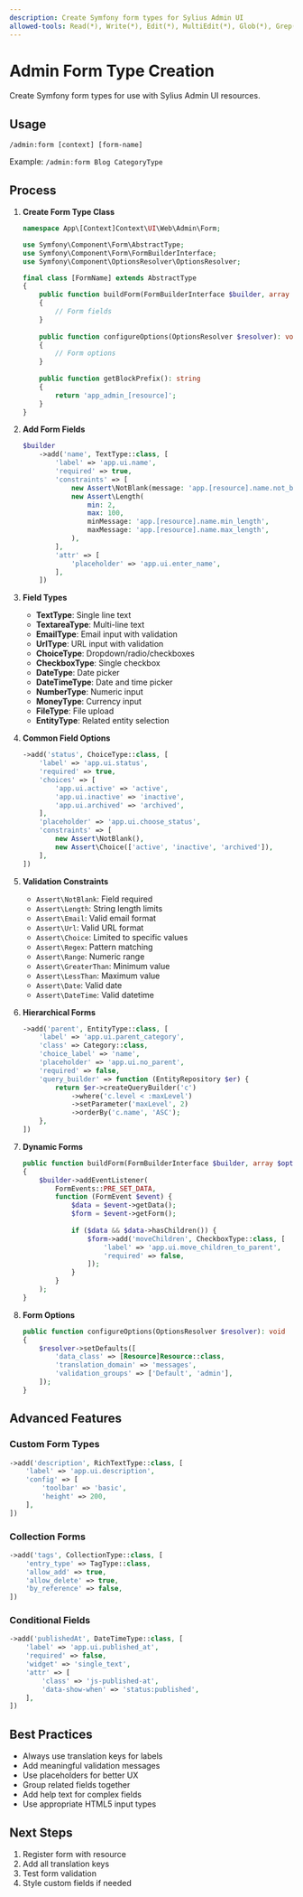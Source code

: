 ```yaml
---
description: Create Symfony form types for Sylius Admin UI
allowed-tools: Read(*), Write(*), Edit(*), MultiEdit(*), Glob(*), Grep(*), TodoWrite
---
```


# Admin Form Type Creation

Create Symfony form types for use with Sylius Admin UI resources.

## Usage
`/admin:form [context] [form-name]`

Example: `/admin:form Blog CategoryType`

## Process

1. **Create Form Type Class**
   ```php
   namespace App\[Context]Context\UI\Web\Admin\Form;
   
   use Symfony\Component\Form\AbstractType;
   use Symfony\Component\Form\FormBuilderInterface;
   use Symfony\Component\OptionsResolver\OptionsResolver;
   
   final class [FormName] extends AbstractType
   {
       public function buildForm(FormBuilderInterface $builder, array $options): void
       {
           // Form fields
       }
       
       public function configureOptions(OptionsResolver $resolver): void
       {
           // Form options
       }
       
       public function getBlockPrefix(): string
       {
           return 'app_admin_[resource]';
       }
   }
   ```

2. **Add Form Fields**
   ```php
   $builder
       ->add('name', TextType::class, [
           'label' => 'app.ui.name',
           'required' => true,
           'constraints' => [
               new Assert\NotBlank(message: 'app.[resource].name.not_blank'),
               new Assert\Length(
                   min: 2,
                   max: 100,
                   minMessage: 'app.[resource].name.min_length',
                   maxMessage: 'app.[resource].name.max_length',
               ),
           ],
           'attr' => [
               'placeholder' => 'app.ui.enter_name',
           ],
       ])
   ```

3. **Field Types**
   - **TextType**: Single line text
   - **TextareaType**: Multi-line text
   - **EmailType**: Email input with validation
   - **UrlType**: URL input with validation
   - **ChoiceType**: Dropdown/radio/checkboxes
   - **CheckboxType**: Single checkbox
   - **DateType**: Date picker
   - **DateTimeType**: Date and time picker
   - **NumberType**: Numeric input
   - **MoneyType**: Currency input
   - **FileType**: File upload
   - **EntityType**: Related entity selection

4. **Common Field Options**
   ```php
   ->add('status', ChoiceType::class, [
       'label' => 'app.ui.status',
       'required' => true,
       'choices' => [
           'app.ui.active' => 'active',
           'app.ui.inactive' => 'inactive',
           'app.ui.archived' => 'archived',
       ],
       'placeholder' => 'app.ui.choose_status',
       'constraints' => [
           new Assert\NotBlank(),
           new Assert\Choice(['active', 'inactive', 'archived']),
       ],
   ])
   ```

5. **Validation Constraints**
   - `Assert\NotBlank`: Field required
   - `Assert\Length`: String length limits
   - `Assert\Email`: Valid email format
   - `Assert\Url`: Valid URL format
   - `Assert\Choice`: Limited to specific values
   - `Assert\Regex`: Pattern matching
   - `Assert\Range`: Numeric range
   - `Assert\GreaterThan`: Minimum value
   - `Assert\LessThan`: Maximum value
   - `Assert\Date`: Valid date
   - `Assert\DateTime`: Valid datetime

6. **Hierarchical Forms**
   ```php
   ->add('parent', EntityType::class, [
       'label' => 'app.ui.parent_category',
       'class' => Category::class,
       'choice_label' => 'name',
       'placeholder' => 'app.ui.no_parent',
       'required' => false,
       'query_builder' => function (EntityRepository $er) {
           return $er->createQueryBuilder('c')
               ->where('c.level < :maxLevel')
               ->setParameter('maxLevel', 2)
               ->orderBy('c.name', 'ASC');
       },
   ])
   ```

7. **Dynamic Forms**
   ```php
   public function buildForm(FormBuilderInterface $builder, array $options): void
   {
       $builder->addEventListener(
           FormEvents::PRE_SET_DATA,
           function (FormEvent $event) {
               $data = $event->getData();
               $form = $event->getForm();
               
               if ($data && $data->hasChildren()) {
                   $form->add('moveChildren', CheckboxType::class, [
                       'label' => 'app.ui.move_children_to_parent',
                       'required' => false,
                   ]);
               }
           }
       );
   }
   ```

8. **Form Options**
   ```php
   public function configureOptions(OptionsResolver $resolver): void
   {
       $resolver->setDefaults([
           'data_class' => [Resource]Resource::class,
           'translation_domain' => 'messages',
           'validation_groups' => ['Default', 'admin'],
       ]);
   }
   ```

## Advanced Features

### Custom Form Types
```php
->add('description', RichTextType::class, [
    'label' => 'app.ui.description',
    'config' => [
        'toolbar' => 'basic',
        'height' => 200,
    ],
])
```

### Collection Forms
```php
->add('tags', CollectionType::class, [
    'entry_type' => TagType::class,
    'allow_add' => true,
    'allow_delete' => true,
    'by_reference' => false,
])
```

### Conditional Fields
```php
->add('publishedAt', DateTimeType::class, [
    'label' => 'app.ui.published_at',
    'required' => false,
    'widget' => 'single_text',
    'attr' => [
        'class' => 'js-published-at',
        'data-show-when' => 'status:published',
    ],
])
```

## Best Practices
- Always use translation keys for labels
- Add meaningful validation messages
- Use placeholders for better UX
- Group related fields together
- Add help text for complex fields
- Use appropriate HTML5 input types

## Next Steps
1. Register form with resource
2. Add all translation keys
3. Test form validation
4. Style custom fields if needed